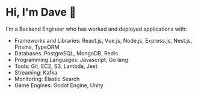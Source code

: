 # Hi, I'm Dave 👋
I'm a Backend Engineer who has worked and deployed applications with:
* Frameworks and Libraries: React.js, Vue.js, Node.js, Express.js, Nest.js, Prisma, TypeORM
* Databases: PostgreSQL, MongoDB, Redis
* Programming Languages: Javascript, Go lang
* Tools: Git, EC2, S3, Lambda, Jest
* Streaming: Kafka
* Monitoring: Elastic Search
* Game Engines: Godot Engine, Unity


